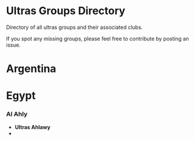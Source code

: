 # Ultras Groups Directory

Directory of all ultras groups and their associated clubs. 

If you spot any missing groups, please feel free to contribute by posting an issue. 

# Argentina 

# Egypt 

### Al Ahly
- **Ultras Ahlawy**
- 
# 
